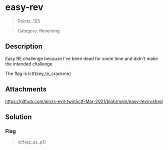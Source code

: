 # easy-rev

> Points: 125

> Category: Reversing

## Description

Easy RE challenge because I've been dead for some time and didn't make the intended challenge

The flag is ictf{key_to_crackme}

## Attachments

https://github.com/ainzs-evil-twin/ictf-Mar-2021/blob/main/easy-rev/rushed

## Solution

### Flag

> ictf{ez_as_p1}
